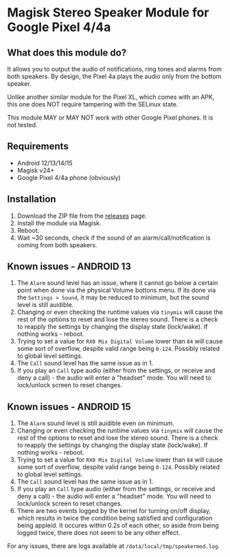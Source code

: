 Magisk Stereo Speaker Module for Google Pixel 4/4a
====================

## What does this module do?
It allows you to output the audio of notifications, ring tones and alarms from both speakers.
By design, the Pixel 4a plays the audio only from the bottom speaker.

Unlike another similar module for the Pixel XL, which comes with an APK, this one does NOT require tampering with the SELinux state.

This module MAY or MAY NOT work with other Google Pixel phones. It is not tested.

## Requirements
- Android 12/13/14/15
- Magisk v24+
- Google Pixel 4/4a phone (obviously)

## Installation
1. Download the ZIP file from the [releases](https://github.com/ku4eto/Magisk_SpeakerMod_Pixel_4_4a/releases) page.
2. Install the module via Magisk.
3. Reboot.
4. Wait ~30 seconds, check if the sound of an alarm/call/notification is coming from both speakers.

## Known issues - ANDROID 13
1. The `Alarm` sound level has an issue, where it cannot go below a certain point when done via the physical Volume bottons menu. If its done via the `Settings > Sound`, it may be reduced to minimum, but the sound level is still auidible.
2. Changing or even checking the runtime values via `tinymix` will cause the rest of the options to reset and lose the stereo sound. There is a check to reapply the settings by changing the display state (lock/wake). If nothing works - reboot.
3. Trying to set a value for `RX0 Mix Digital Volume` lower than `84` will cause some sort of overflow, despite valid range being `0-124`. Possibly related to global level settings.
4. The `Call` sound level has the same issue as in 1.
5. If you play an `Call` type audio (either from the settings, or receive and deny a call) - the audio will enter a "headset" mode. You will need to lock/unlock screen to reset changes.


## Known issues - ANDROID 15
1. The `Alarm` sound level is still auidible even on minimum.
2. Changing or even checking the runtime values via `tinymix` will cause the rest of the options to reset and lose the stereo sound. There is a check to reapply the settings by changing the display state (lock/wake). If nothing works - reboot.
3. Trying to set a value for `RX0 Mix Digital Volume` lower than `84` will cause some sort of overflow, despite valid range being `0-124`. Possibly related to global level settings.
4. The `Call` sound level has the same issue as in 1.
5. If you play an `Call` type audio (either from the settings, or receive and deny a call) - the audio will enter a "headset" mode. You will need to lock/unlock screen to reset changes.
6. There are two events logged by the kernel for turning on/off display, which results in twice the condition being satisfied and configuration being appleid. It occures within 0.2s of each other, so aside from being logged twice, there does not seem to be any other effect.

For any issues, there are logs available at `/data/local/tmp/speakermod.log`.
